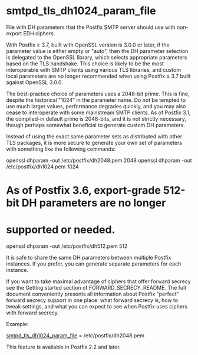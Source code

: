 # smtpd_tls_dh1024_param_file 

 File with DH parameters that the Postfix SMTP server should
use with non-export EDH ciphers. 

 With Postfix &ge; 3.7, built with OpenSSL version is 3.0.0 or later, if the
parameter value is either empty or "auto", then the DH parameter
selection is delegated to the OpenSSL library, which selects appropriate
parameters based on the TLS handshake.  This choice is likely to be the most
interoperable with SMTP clients using various TLS libraries, and custom local
parameters are no longer recommended when using Postfix &ge; 3.7 built against
OpenSSL 3.0.0.  

 The best-practice choice of parameters uses a 2048-bit prime.  This is fine,
despite the historical "1024" in the parameter name.  Do not be tempted to use
much larger values, performance degrades quickly, and you may also cease to
interoperate with some mainstream SMTP clients.  As of Postfix 3.1, the
compiled-in default prime is 2048-bits, and it is not strictly necessary,
though perhaps somewhat beneficial to generate custom DH parameters. 

 Instead of using the exact same parameter sets as distributed
with other TLS packages, it is more secure to generate your own
set of parameters with something like the following commands:  



openssl dhparam -out /etc/postfix/dh2048.pem 2048
openssl dhparam -out /etc/postfix/dh1024.pem 1024
# As of Postfix 3.6, export-grade 512-bit DH parameters are no longer
# supported or needed.
openssl dhparam -out /etc/postfix/dh512.pem 512



 It is safe to share the same DH parameters between multiple
Postfix instances.  If you prefer, you can generate separate
parameters for each instance.  

 If you want to take maximal advantage of ciphers that offer forward secrecy see
the Getting
started section of FORWARD_SECRECY_README.  The
full document conveniently presents all information about Postfix
"perfect" forward secrecy support in one place: what forward secrecy
is, how to tweak settings, and what you can expect to see when
Postfix uses ciphers with forward secrecy.  

 Example: 


<a href="postconf.5.html#smtpd_tls_dh1024_param_file">smtpd_tls_dh1024_param_file</a> = /etc/postfix/dh2048.pem


This feature is available in Postfix 2.2 and later.


